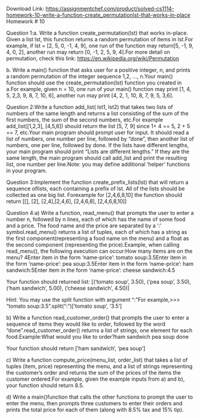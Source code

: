 Download Link: https://assignmentchef.com/product/solved-cs1114-homework-10-write-a-function-create_permutationlst-that-works-in-place
<br>
Homework # 10

Question 1:a. Write a function create_permutation(lst) that works in-place. Given a list lst, this function returns a random permutation of items in lst.For example, if lst = [2, 5, 0, -1, 4, 9], one run of the function may return[5, -1, 9, 4, 0, 2], another run may return [0, -1, 2, 5, 9, 4].For more detail on permutation, check this link: https://en.wikipedia.org/wiki/Permutation

b. Write a main() function that asks user for a positive integer, n, and prints a random permutation of the integer sequence 1,2, …, n.Your main() function should use the create_permutation(lst) function you created in a.For example, given n = 10, one run of your main() function may print [1, 4, 5, 2,3, 9, 8, 7, 10, 6], another run may print [4, 2, 1, 10, 8, 7, 9, 5, 3,6].

Question 2:Write a function add_list( lst1, lst2) that takes two lists of numbers of the same length and returns a list consisting of the sum of the first numbers, the sum of the second numbers, etc.For example add_list([1,2,3], [4,5,6]) should return the list [5, 7, 9] since 1+ 4 == 5, 2 + 5 == 7, etc.Your main program should prompt user for input. It should read a list of numbers, one number per line, followed by “done”, then another list of numbers, one per line, followed by done. If the lists have different lengths, your main program should print “Lists are different lengths.” If they are the same length, the main program should call add_list and print the resulting list, one number per line.Note: you may define additional ‘helper’ functions in your program.

Question 3:Implement the function create_prefix_lists(lst) that will return a sequence oflists, each containing a prefix of lst. All of the lists should be collected as one big list. Forexample for [2,4,6,8,10] the function should return [[], [2], [2,4],[2,4,6], [2,4,6,8], [2,4,6,8,10]]

Question 4:a) Write a function, read_menu() that prompts the user to enter a number n, followed by n lines, each of which has the name of some food and a price. The food name and the price are separated by a ‘:’ symbol.read_menu() returns a list of tuples, each of which has a string as the first component(representing a food name on the menu) and a float as the second component (representing the price).Example, when calling read_menu(), the following execution can occur:How many items are on the menu? 4Enter item in the form ‘name-price’: tomato soup:3.5Enter item in the form ‘name-price’: pea soup:3.5Enter item in the form ‘name-price’: ham sandwich:5Enter item in the form ‘name-price’: cheese sandwich:4.5

Your function should returned list: [(‘tomato soup’, 3.50), (‘pea soup’, 3.50), (‘ham sandwich’, 5.00), (‘cheese sandwich’, 4.50)]

Hint: You may use the split function with argument “:”For example,&gt;&gt;&gt; “tomato soup:3.5”.split(“:”)[‘tomato soup’, ‘3.5’]

b) Write a function read_customer_order() that prompts the user to enter a sequence of items they would like to order, followed by the word “done”.read_customer_order() returns a list of strings, one element for each food.Example:What would you like to order?ham sandwich pea soup done

Your function should return [‘ham sandwich’, ‘pea soup’]

c) Write a function compute_price(menu_list, order_list) that takes a list of tuples (item, price) representing the menu, and a list of strings representing the customer’s order and returns the sum of the prices of the items the customer ordered.For example, given the example inputs from a) and b), your function should return 8.5.

d) Write a main()function that calls the other functions to prompt the user to enter the menu, then prompts three customers to enter their orders and prints the total price for each of them (along with 8.5% tax and 15% tip).